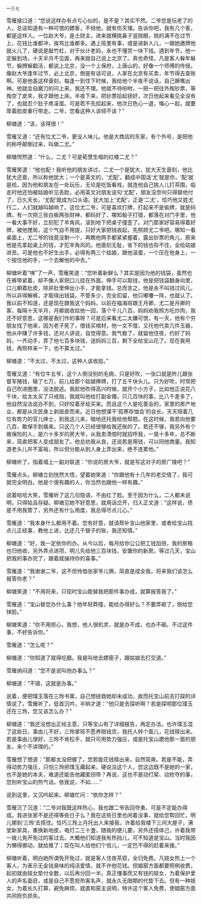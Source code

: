     一三七 

   雪雁接口道：“您说这样办有点亏心似的，是不是？其实不然。二爷您是玩老了的人，总该知道有一种可恨的嫖客，不倾他，就有伤天理。告诉你吧，我有几个客，都是这样人。一位赵大爷，是土财主，进来就横挑鼻子竖挑眼，挑的满不在过节上，花钱比谁都冲，挨骂比谁都多。遇上班里有事，或是进新人儿，一跟她邀牌他就火儿了，硬说是敲竹杠，对于伙计老妈，永也不懂赏一块下钱。遇到年节，他一定躲到场，十天半月不见面，再来就自己说上北京了。真也奇怪，凡是客人躲年躲节，躲牌躲戳活，都说上北京，没一个上保府，上唐山的，好像一个师傅的传授。像赵大爷逢年过节，必上北京，倒是有话可说，人家在北京有买卖，年节得去查账啊。可是他虽这样啬刻，每逢一到住下时候，我给他个半夜不说话，自己撅嘴出神。他就会自磨刀的问上来，我还不理。他就不待吩咐，一把一把往外掏钞票，等掏空了皮夹，我才跟他上床。半夜下来，把钞票拾起锁好，次日他起来看见全没有了，也就忍个肚子疼滚蛋。可是若不先拾起来，他次日色心一退，悔心一起，就要厚着脸皮重行带走。二爷，您看这种人该倾不该？”

   柳塘道：“该，该得很！”

   雪雁又道：“还有位尤二爷，更没人味儿。他是大商店的东家，有个外号，是把他的称呼颠倒过来，叫做二尤。”

   柳塘愕然道：“什么，二尤？可是荀慧生唱的红楼二尤？”

   雪雁笑道：“他也配！我听他的朋友讲过，二尤一个是犹大，犹大天生啬刻，他比犹大还啬，所以称他犹大；一个是英文的，‘尤配’，翻成中国话‘尤’就是你，‘配’就是给。因为他和朋友在一处玩乐，无论是吃饭看戏，就连他自己挑人儿打茶围，临走时他还怕被姑娘听见丢脸，必用英文对朋友说句‘尤配’，朋友没奈何只得替他付了，日久天长，‘尤配’就成为口头语。犹大加上‘尤配’，正是‘二尤’，恰巧他又姓尤行二，人们就越叫越响了。这位尤二爷，可是喜欢打牌，打起来不是偷牌，就是码牌。有一次把三张白板两张财神，都码好了，哪知骰子打错，都落在对门手里，他一看大事不好，立刻犯了羊角风，滚到地下把桌子撞歪了。对门那家好容易得着好牌，被他搅局，这个气自不用提，只好大家把钱收起，先照顾尤二爷吧。哪知一看桌面上，尤二爷的钱竟没剩一个，再瞧他两手都紧紧握着，露出钞票的角儿，原来他是先拿起桌上的钱，才犯羊角风的。他啬刻无耻，省下的钱也存不住，全给姑娘进贡。可是他也不好生出手，必得有两三个姑娘，跟他滚蛋，一个压在他身上，一个按住他的手，一个去解他的中衣。”

   柳塘听着“咦”了一声，雪雁笑道：“您听着新鲜么？其实是因为他的钱袋，虽然也在裤带紧着，却不像人家把口儿挂在外面，伸手可以取钱，他是把钱袋翻身向里，口儿朝着肚皮，除非肚里伸出小手，才能拿钱。总而言之，他是永不叫钱过风儿，所以非得解裤，才取得出钱袋。不管多少，完全扣留，他只嘟囔一阵，也就认了。我以前不知道，还是现在跟我这个妈妈，以前在福海班跟王月卿，尤二是月卿的客，每隔十天半月，月卿就收拾他一回，落个千儿八百。妈妈劝我照方吃炒肉，我还不好意思，这哪是我们作的事呀？可是后来看尤二太嫌可恨，有一天，他有个穷朋友找了他来，因为老子死了，借钱买棺材，他一文不借，又托他代卖几件玉器，他从中赚了许多钱，还对人讲说，自觉得意。我气极了，就留他住夜，约好了妈妈，一齐动手，弄了他七百多块钱，送妈妈三百，剩下全给宝山花了。现在我用钱，再照样来一下，也不算太过。”

   柳塘道：“不太过，不太过，这种人该收拾。”

   雪雁又道：“有位牛五爷，这个人倒没别的毛病，只是好吹，一张口就是昨儿跟张督军赌钱，输了七万，前儿给那个姑娘捧牌，打了五千块头儿。只为好吹，时常把自己吹进圈里，没法脱逃。我趁他吹得高兴时候，就开个小方子，比如他正说花八千块，给太太买了只戒指，我就叫他给打副金镯，只几百块的事，比八千差多了，他自然没法说办不到，只好咬着牙给买来。而且这个人是吃善会的，家里的房产地业，都是从灾民身上剥层皮而来。近日他想谋干‘孤寒存恤会’的会长，天天陪着几位有势力的官儿绅士，到我这儿来，暗地还托我给他帮腔。在这时候，我若向他要几百，敢保手到擒来。只这几个人已经很够给我还账的了。若还不够，我另外有个做保险的人，是六十多岁的房大爷，从我卖清倌时就招呼我，一晃十多年，总不断来，简直把客人变成朋友了。他总劝我从良，还说若是用钱，可以同他商量。我知道老头儿并不富裕，所以但分能从别人身上弄出来，绝不连累他。”

   柳塘听了，指着墙上一副对联道：“你说的房大爷，就是写这对子的房广陵吧？”

   雪雁点头。柳塘立刻恍然大悟，望着她笑道：“你跟他有十几年的老交情了，我可就完全明白。他是个很有趣的人，你当然也跟他一样有趣。”

   说着哈哈大笑，雪雁听了这几句隐语，不由红了脸。至于因为什么，二人都未说明，只得姑且存疑。柳塘见她不好意思，就用话岔开，归入正文道：“这样说，债是不用我管了，另外还有什么用度，我总得尽点儿心。”

   雪雁道：“我本身什么都用不着。您有好意，就请帮补宝山他家里，或者给宝山找点儿正经事，教他上进，比还几千银子的账，我还知情。”

   柳塘道：“好，我一定依你的办。从今以后，每月给你公公把工钱加倍，我的房租也归他收，另外弄点进项，明儿先给他三百块钱，安置你的新房。等过几天，宝山把我的事办完了，跟着就操持你的喜事。”

   雪雁道：“我谢谢二爷，这不但怜恤张家爷儿俩，简直是成全我，将来我们该怎么报答你老？”

   柳塘笑道：“不用将来，只现时宝山能替我把那件事办成，就算报答我了。”

   雪雁道：“宝山替您办什么事？他年轻莽撞，能给办得好么？不要弄砸了，倒给您抹脸。”

   柳塘笑道：“你不用担心，我想，他人很机灵，就是办不成，也办不砸。不过这件事，不好告诉你。”

   雪雁道：“怎么呢？”

   柳塘道：“你知道了就得吃醋。我是叫他去嫖窑子，跟姑娘去打交道。”

   雪雁纳闷道：“您不是说叫他办事么？”

   柳塘道：“不错，这就是办事。”

   说着，便把璞玉落在三玲书寓，自己想拯救她却未成功，故而托宝山前去打探的详情说了。雪雁听了，低首沉吟，半晌才道：“他只是去探听啊？若是探明那位璞玉还在三玲，您又该怎么办？”

   柳塘道：“我还没想出正经主意，只等宝山有了详细报告，再定办法。也许璞玉混了这些日，事由儿不好，三玲掌班不愿养赔钱货，我托人转个面儿，花钱赎出来。若是事由儿很好，三玲不肯松手，就只可用势力强压，或是托宝山邀他那一面的朋友，来个不讲理的。”

   雪雁想了想道：“那都太没把握了，您若能花钱赎出来，自然简爽。若是不能，弄得动势力强压，只怕三玲把璞玉藏起来，硬说没这个人，您这边既不是她的一家，也不是她的本夫，难道还能告他藏匿拐带？再说，这也不是动打架、动抢夺的事，您别听宝山的热气话。依我说，不如……”

   说到这里，又沉吟起来。柳塘忙问：“依你怎样？”

   雪雁沉了沉道：“二爷对我既这样热心，我也跟二爷告回夺勇，可是不定能办得成。我进张家不是还得等些日子么？我在这些日里也闲着没事，就给您帮回忙，明儿挪到‘三玲’去搭住。恰巧三玲上月托出人来接我，许着给我楼下三间大屋子，满堂新家具，重换新地皮，电灯二三十盏，随我的便儿要，另外还搭体己，许着我带一拨儿免开免过的客过去。大概他们知道我有热挡儿，可不知道是宝山。当时我因为懒得挪动，就给推了；现在叫人给他们个信儿，一定巴不得的赶着来接。”

   柳塘听着，明白她所谓免开免过，就是客人住夜茶叙，全归免费。凡妓女热上一个客人，为表示无金钱臭味的纯洁爱情，就不许他花钱。但娼窑方面都要照例收费，起初就由妓女垫付全数，以后再分回一半。真正懂事而又有钱的妓女，为着保护爱人的声名面目，或是自己不愿担热客名声，就永久无限期的代垫下去。但有一种妓女，为着长久打算，避免麻烦，就直和窑主说明，特许这个客人免费，使娼窑方面共同担负损失。

